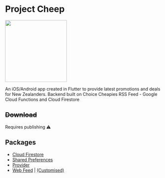 # Project Cheep 
<img src="https://i.imgur.com/GGonDsu.gif" width="200"/>

An iOS/Android app created in Flutter to provide latest promotions and deals for New Zealanders.
Backend built on Choice Cheapies RSS Feed - Google Cloud Functions and Cloud Firestore

## ~~Download~~
Requires publishing ⚠️

## Packages
- [Cloud Firestore](https://pub.dev/packages/cloud_firestore)
- [Shared Preferences](https://pub.dev/packages/shared_preferences)
- [Provider](https://pub.dev/packages/provider)
- [Web Feed](https://pub.dev/packages/webfeed) | [(Customised)](https://github.com/json469/webfeed)
